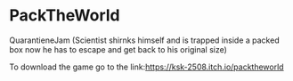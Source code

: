 # PackTheWorld
 QuarantieneJam (Scientist shirnks himself and is trapped inside a packed box now he has to escape and get back to his original size)
 
 To download the game go to the link:https://ksk-2508.itch.io/packtheworld

